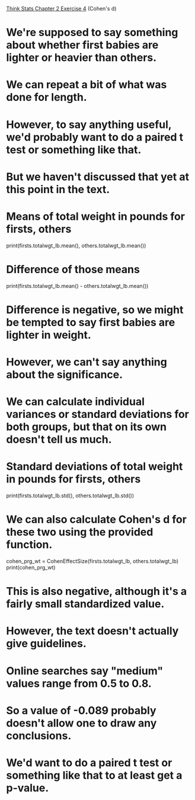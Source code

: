 [Think Stats Chapter 2 Exercise 4](http://greenteapress.com/thinkstats2/html/thinkstats2003.html#toc24) (Cohen's d)

# We're supposed to say something about whether first babies are lighter or heavier than others.
# We can repeat a bit of what was done for length. 
# However, to say anything useful, we'd probably want to do a paired t test or something like that. 
# But we haven't discussed that yet at this point in the text.

# Means of total weight in pounds for firsts, others
print(firsts.totalwgt_lb.mean(), others.totalwgt_lb.mean())

# Difference of those means 
print(firsts.totalwgt_lb.mean() - others.totalwgt_lb.mean())

# Difference is negative, so we might be tempted to say first babies are lighter in weight. 
# However, we can't say anything about the significance. 
# We can calculate individual variances or standard deviations for both groups, but that on its own doesn't tell us much.

# Standard deviations of total weight in pounds for firsts, others
print(firsts.totalwgt_lb.std(), others.totalwgt_lb.std())

# We can also calculate Cohen's d for these two using the provided function.
cohen_prg_wt = CohenEffectSize(firsts.totalwgt_lb, others.totalwgt_lb)
print(cohen_prg_wt)

# This is also negative, although it's a fairly small standardized value.
# However, the text doesn't actually give guidelines. 
# Online searches say "medium" values range from 0.5 to 0.8. 
# So a value of -0.089 probably doesn't allow one to draw any conclusions.
# We'd want to do a paired t test or something like that to at least get a p-value.
